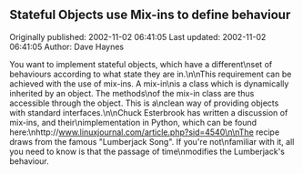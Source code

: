 ## Stateful Objects use Mix-ins to define behaviour

Originally published: 2002-11-02 06:41:05
Last updated: 2002-11-02 06:41:05
Author: Dave Haynes

You want to implement stateful objects, which have a different\nset of behaviours according to what state they are in.\n\nThis requirement can be achieved with the use of mix-ins. A mix-in\nis a class which is dynamically inherited by an object. The methods\nof the mix-in class are thus accessible through the object. This is a\nclean way of providing objects with standard interfaces.\n\nChuck Esterbrook has written a discussion of mix-ins, and their\nimplementation in Python, which can be found here:\nhttp://www.linuxjournal.com/article.php?sid=4540\n\nThe recipe draws from the famous "Lumberjack Song". If you're not\nfamiliar with it, all you need to know is that the passage of time\nmodifies the Lumberjack's behaviour.